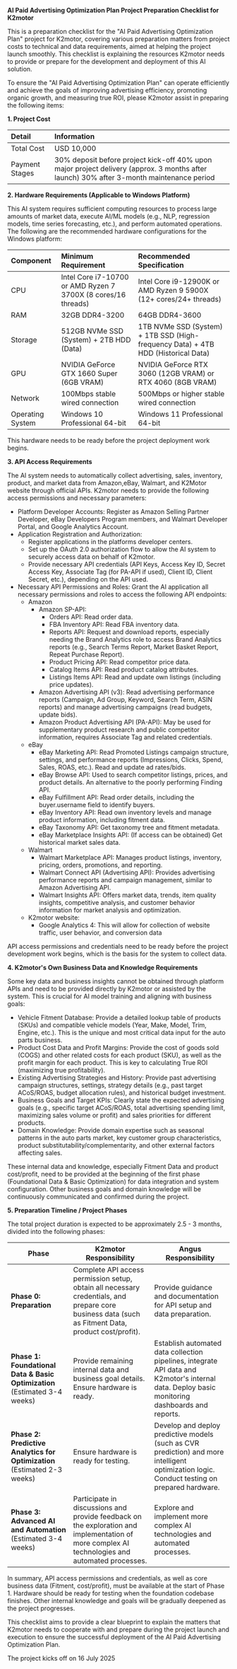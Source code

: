 **AI Paid Advertising Optimization Plan Project Preparation Checklist for K2motor**

This is a preparation checklist for the "AI Paid Advertising Optimization Plan" project for K2motor, covering various preparation matters from project costs to technical and data requirements, aimed at helping the project launch smoothly. This checklist is explaining the resources K2motor needs to provide or prepare for the development and deployment of this AI solution.

To ensure the "AI Paid Advertising Optimization Plan" can operate efficiently and achieve the goals of improving advertising efficiency, promoting organic growth, and measuring true ROI, please K2motor assist in preparing the following items:

**1\. Project Cost**

| Detail | Information |
| :---- | :---- |
| Total Cost | USD 10,000 |
| Payment Stages | 30% deposit before project kick-off  40% upon major project delivery (approx. 3 months after launch)  30% after 3-month maintenance period |

**2\. Hardware Requirements (Applicable to Windows Platform)**

This AI system requires sufficient computing resources to process large amounts of market data, execute AI/ML models (e.g., NLP, regression models, time series forecasting, etc.), and perform automated operations. The following are the recommended hardware configurations for the Windows platform:

| Component | Minimum Requirement | Recommended Specification |
| :---- | :---- | :---- |
| CPU | Intel Core i7-10700 or AMD Ryzen 7 3700X (8 cores/16 threads) | Intel Core i9-12900K or AMD Ryzen 9 5900X (12+ cores/24+ threads) |
| RAM | 32GB DDR4-3200 | 64GB DDR4-3600 |
| Storage | 512GB NVMe SSD (System) \+ 2TB HDD (Data) | 1TB NVMe SSD (System) \+ 1TB SSD (High-frequency Data) \+ 4TB HDD (Historical Data) |
| GPU | NVIDIA GeForce GTX 1660 Super (6GB VRAM) | NVIDIA GeForce RTX 3060 (12GB VRAM) or RTX 4060 (8GB VRAM) |
| Network | 100Mbps stable wired connection | 500Mbps or higher stable wired connection |
| Operating System | Windows 10 Professional 64-bit | Windows 11 Professional 64-bit |

This hardware needs to be ready before the project deployment work begins.

**3\. API Access Requirements**

The AI system needs to automatically collect advertising, sales, inventory, product, and market data from Amazon,eBay, Walmart, and K2Motor website through official APIs. K2motor needs to provide the following access permissions and necessary parameters:

* Platform Developer Accounts: Register as Amazon Selling Partner Developer, eBay Developers Program members, and Walmart Developer Portal, and Google Analytics Account.  
* Application Registration and Authorization:  
  * Register applications in the platforms developer centers.  
  * Set up the OAuth 2.0 authorization flow to allow the AI system to securely access data on behalf of K2motor.  
  * Provide necessary API credentials (API Keys, Access Key ID, Secret Access Key, Associate Tag (for PA-API if used), Client ID, Client Secret, etc.), depending on the API used.  
* Necessary API Permissions and Roles: Grant the AI application all necessary permissions and roles to access the following API endpoints:  
  * Amazon  
    * Amazon SP-API:  
      * Orders API: Read order data.  
      * FBA Inventory API: Read FBA inventory data.  
      * Reports API: Request and download reports, especially needing the Brand Analytics role to access Brand Analytics reports (e.g., Search Terms Report, Market Basket Report, Repeat Purchase Report).  
      * Product Pricing API: Read competitor price data.  
      * Catalog Items API: Read product catalog attributes.  
      * Listings Items API: Read and update own listings (including price updates).  
    * Amazon Advertising API (v3): Read advertising performance reports (Campaign, Ad Group, Keyword, Search Term, ASIN reports) and manage advertising campaigns (read budgets, update bids).  
    * Amazon Product Advertising API (PA-API): May be used for supplementary product research and public competitor information, requires Associate Tag and related credentials.  
  * eBay  
    * eBay Marketing API: Read Promoted Listings campaign structure, settings, and performance reports (Impressions, Clicks, Spend, Sales, ROAS, etc.). Read and update ad rates/bids.  
    * eBay Browse API: Used to search competitor listings, prices, and product details. An alternative to the poorly performing Finding API.  
    * eBay Fulfillment API: Read order details, including the buyer.username field to identify buyers.  
    * eBay Inventory API: Read own inventory levels and manage product information, including fitment data.  
    * eBay Taxonomy API: Get taxonomy tree and fitment metadata.  
    * eBay Marketplace Insights API: (If access can be obtained) Get historical market sales data.  
  * Walmart  
    * Walmart Marketplace API: Manages product listings, inventory, pricing, orders, promotions, and reporting.  
    * Walmart Connect API (Advertising API): Provides advertising performance reports and campaign management, similar to Amazon Advertising API.  
    * Walmart Insights API: Offers market data, trends, item quality insights, competitive analysis, and customer behavior information for market analysis and optimization.  
  * K2motor website:  
    * Google Analytics 4: This will allow for collection of website traffic, user behavior, and conversion data

API access permissions and credentials need to be ready before the project development work begins, which is the basis for the system to collect data.

**4\. K2motor's Own Business Data and Knowledge Requirements**

Some key data and business insights cannot be obtained through platform APIs and need to be provided directly by K2motor or assisted by the system. This is crucial for AI model training and aligning with business goals:

* Vehicle Fitment Database: Provide a detailed lookup table of products (SKUs) and compatible vehicle models (Year, Make, Model, Trim, Engine, etc.). This is the unique and most critical data input for the auto parts business.  
* Product Cost Data and Profit Margins: Provide the cost of goods sold (COGS) and other related costs for each product (SKU), as well as the profit margin for each product. This is key to calculating True ROI (maximizing true profitability).  
* Existing Advertising Strategies and History: Provide past advertising campaign structures, settings, strategy details (e.g., past target ACoS/ROAS, budget allocation rules), and historical budget investment.  
* Business Goals and Target KPIs: Clearly state the expected advertising goals (e.g., specific target ACoS/ROAS, total advertising spending limit, maximizing sales volume or profit) and sales priorities for different products.  
* Domain Knowledge: Provide domain expertise such as seasonal patterns in the auto parts market, key customer group characteristics, product substitutability/complementarity, and other external factors affecting sales.

These internal data and knowledge, especially Fitment Data and product cost/profit, need to be provided at the beginning of the first phase (Foundational Data & Basic Optimization) for data integration and system configuration. Other business goals and domain knowledge will be continuously communicated and confirmed during the project.

**5\. Preparation Timeline / Project Phases**

The total project duration is expected to be approximately 2.5 \- 3 months, divided into the following phases:

| Phase | K2motor Responsibility | Angus Responsibility |
| ----- | ----- | ----- |
| **Phase 0: Preparation** | Complete API access permission setup, obtain all necessary credentials, and prepare core business data (such as Fitment Data, product cost/profit). | Provide guidance and documentation for API setup and data preparation. |
| **Phase 1: Foundational Data & Basic Optimization** (Estimated 3-4 weeks) | Provide remaining internal data and business goal details. Ensure hardware is ready. | Establish automated data collection pipelines, integrate API data and K2motor's internal data. Deploy basic monitoring dashboards and reports. |
| **Phase 2: Predictive Analytics for Optimization** (Estimated 2-3 weeks) | Ensure hardware is ready for testing. | Develop and deploy predictive models (such as CVR prediction) and more intelligent optimization logic. Conduct testing on prepared hardware. |
| **Phase 3: Advanced AI and Automation** (Estimated 3-4 weeks) | Participate in discussions and provide feedback on the exploration and implementation of more complex AI technologies and automated processes. | Explore and implement more complex AI technologies and automated processes. |

In summary, API access permissions and credentials, as well as core business data (Fitment, cost/profit), must be available at the start of Phase 1\. Hardware should be ready for testing when the foundation codebase finishes. Other internal knowledge and goals will be gradually deepened as the project progresses.

This checklist aims to provide a clear blueprint to explain the matters that K2motor needs to cooperate with and prepare during the project launch and execution to ensure the successful deployment of the AI Paid Advertising Optimization Plan.

The project kicks off on 16 July 2025